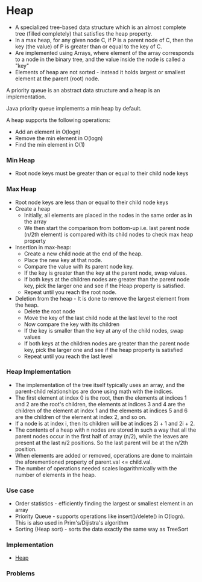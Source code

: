 # Heap
* A specialized tree-based data structure which is an almost complete tree (filled completely) that satisfies the heap property. 
* In a max heap, for any given node C, if P is a parent node of C, then the key (the value) of P is greater than or equal to the key of C.
* Are implemented using Arrays, where element of the array corresponds to a node in the binary tree, and the value inside the node is called a "key"
* Elements of heap are not sorted - instead it holds largest or smallest element at the parent (root) node.

A priority queue is an abstract data structure and a heap is an implementation.

Java priority queue implements a min heap by default.

A heap supports the following operations:
* Add an element in O(logn)
* Remove the min element in O(logn)
* Find the min element in O(1)

### Min Heap
* Root node keys must be greater than or equal to their child node keys

### Max Heap
* Root node keys are less than or equal to their child node keys
* Create a heap
  * Initially, all elements are placed in the nodes in the same order as in the array
  * We then start the comparison from bottom-up i.e. last parent node (n/2th element) is compared with its child nodes to check max heap property
* Insertion in max-heap:
  * Create a new child node at the end of the heap.
  * Place the new key at that node.
  * Compare the value with its parent node key.
  * If the key is greater than the key at the parent node, swap values.
  * If both keys at the children nodes are greater than the parent node key, pick the larger one and see if the Heap property is satisfied.
  * Repeat until you reach the root node.
* Deletion from the heap - It is done to remove the largest element from the heap.
  * Delete the root node
  * Move the key of the last child node at the last level to the root
  * Now compare the key with its children
  * If the key is smaller than the key at any of the child nodes, swap values
  * If both keys at the children nodes are greater than the parent node key, pick the larger one and see if the heap property is satisfied
  * Repeat until you reach the last level

### Heap Implementation
* The implementation of the tree itself typically uses an array, and the parent-child relationships are done using math with the indices. 
* The first element at index 0 is the root, then the elements at indices 1 and 2 are the root's children, the elements at indices 3 and 4 are the children of the element at index 1 and the elements at indices 5 and 6 are the children of the element at index 2, and so on. 
* If a node is at index i, then its children will be at indices 2i + 1 and 2i + 2. 
* The contents of a heap with n nodes are stored in such a way that all the parent nodes occur in the first half of array (n/2), while the leaves are present at the last n/2 positions. So the last parent will be at the n/2th position.
* When elements are added or removed, operations are done to maintain the aforementioned property of parent.val <= child.val. 
* The number of operations needed scales logarithmically with the number of elements in the heap.

### Use case
* Order statistics - efficiently finding the largest or smallest element in an array
* Priority Queue - supports operations like insert()/delete() in O(logn). This is also used in Prim's/Dijistra's algorithm
* Sorting (Heap sort) - sorts the data exactly the same way as TreeSort

### Implementation
* [Heap](Heap.java)

### Problems

